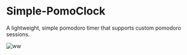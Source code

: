 # Simple-PomoClock
A lightweight, simple pomodoro timer that supports custom pomodoro sessions. 

![ww](https://github.com/mpitsouli/Simple-PomoClock/assets/131483800/825fd8da-8b4f-4c2d-a602-fce4e88c936d)
